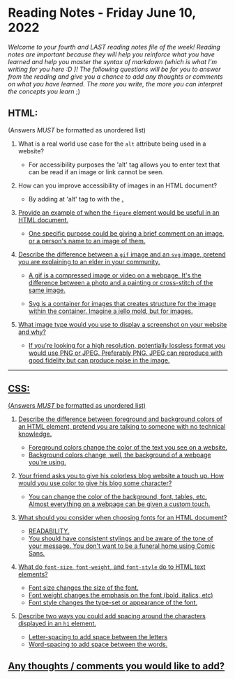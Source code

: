 

# Reading Notes - Friday June 10, 2022

*Welcome to your fourth and LAST reading notes file of the week! Reading notes are important because they will help you reinforce what you have learned and help you master the syntax of markdown (which is what I'm writing for you here :D )! The following questions will be for you to answer from the reading and give you a chance to add any thoughts or comments on what you have learned. The more you write, the more you can interpret the concepts you learn* ;)


## HTML:
(Answers *MUST* be formatted as unordered list)

1. What is a real world use case for the `alt` attribute being used in a website?
    - For accessibility purposes the 'alt' tag allows you to enter text that can be read if an image or link cannot be seen. 

2. How can you improve accessibility of images in an HTML document?
    - By adding at 'alt' tag to with the <a href>.

3. Provide an example of when the `figure` element would be useful in an HTML document.
    - One specific purpose could be giving a brief comment on an image, or a person's name to an image of them.

4. Describe the difference between a `gif` image and an `svg` image, pretend you are explaining to an elder in your community.
    - A gif is a compressed image or video on a webpage. It's the difference between a photo and a painting or cross-stitch of the same image. 

    - Svg is a container for images that creates structure for the  image within the container. Imagine a jello mold, but for images.  

5. What image type would you use to display a screenshot on your website and why?
    - If you're looking for a high resolution, potentially lossless format you would use PNG or JPEG. Preferably PNG. JPEG can reproduce with good fidelity but can produce noise in the image. 


--------------------------------


## CSS:
(Answers *MUST* be formatted as unordered list)


1. Describe the difference between foreground and background colors of an HTML element, pretend you are talking to someone with no technical knowledge.
     - Foreground colors change the color of the text you see on a website.
     - Background colors change, well, the background of a webpage you're using. 

2. Your friend asks you to give his colorless blog website a touch up.  How would you use color to give his blog some character?
    - You can change the color of the background, font, tables, etc. Almost everything on a webpage can be given a custom touch. 

3. What should you consider when choosing fonts for an HTML document?
    - READABILITY.
    - You should have consistent stylings and be aware of the tone of your message. You don't want to be a funeral home using Comic Sans. 

4. What do `font-size`, `font-weight`, and `font-style` do to HTML text elements?
    - Font size changes the size of the font.
    - Font weight changes the emphasis on the font (bold, italics, etc)
    - Font style changes the type-set or appearance of the font.

5. Describe two ways you could add spacing around the characters displayed in an `h1` element.
    - Letter-spacing to add space between the letters
    - Word-spacing to add space between the words. 






## Any thoughts / comments you would like to add?